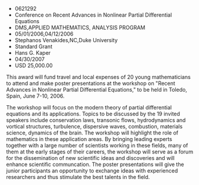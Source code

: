 
* 0621292
* Conference on Recent Advances in Nonlinear Partial Differential Equations
* DMS,APPLIED MATHEMATICS, ANALYSIS PROGRAM
* 05/01/2006,04/12/2006
* Stephanos Venakides,NC,Duke University
* Standard Grant
* Hans G. Kaper
* 04/30/2007
* USD 25,000.00

This award will fund travel and local expenses of 20 young mathematicians to
attend and make poster presentations at the workshop on "Recent Advances in
Nonlinear Partial Differential Equations," to be held in Toledo, Spain, June
7-10, 2006.

The workshop will focus on the modern theory of partial differential equations
and its applications. Topics to be discussed by the 19 invited speakers include
conservation laws, transonic flows, hydrodynamics and vortical structures,
turbulence, dispersive waves, combustion, materials science, dynamics of the
brain. The workshop will highlight the role of mathematics in these application
areas. By bringing leading experts together with a large number of scientists
working in these fields, many of them at the early stages of their careers, the
workshop will serve as a forum for the dissemination of new scientific ideas and
discoveries and will enhance scientific communcation. The poster presentations
will give the junior participants an opportunity to exchange ideas with
experienced researchers and thus stimulate the best talents in the field.
